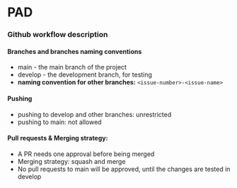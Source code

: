 # PAD
### Github workflow description
#### Branches and branches naming conventions
* main - the main branch of the project
* develop - the development branch, for testing
* **naming convention for other branches:** ```<issue-number>-<issue-name>```

#### Pushing
* pushing to develop and other branches: unrestricted
* pushing to main: not allowed

#### Pull requests & Merging strategy:
* A PR needs one approval before being merged
* Merging strategy: squash and merge
* No pull requests to main will be approved, until the changes are tested in develop

